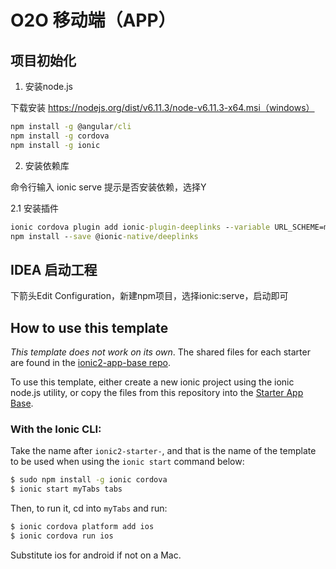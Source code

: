 # O2O 移动端（APP）

## 项目初始化
1. 安装node.js

下载安装 https://nodejs.org/dist/v6.11.3/node-v6.11.3-x64.msi（windows）

```cmd
npm install -g @angular/cli
npm install -g cordova
npm install -g ionic
```

2. 安装依赖库

命令行输入 ionic serve 提示是否安装依赖，选择Y

2.1 安装插件
```cmd
ionic cordova plugin add ionic-plugin-deeplinks --variable URL_SCHEME=myapp --variable DEEPLINK_SCHEME=https --variable DEEPLINK_HOST=example.com --variable ANDROID_PATH_PREFIX=/
npm install --save @ionic-native/deeplinks
```

## IDEA 启动工程

下箭头Edit Configuration，新建npm项目，选择ionic:serve，启动即可

## How to use this template

*This template does not work on its own*. The shared files for each starter are found in the [ionic2-app-base repo](https://github.com/ionic-team/ionic2-app-base).

To use this template, either create a new ionic project using the ionic node.js utility, or copy the files from this repository into the [Starter App Base](https://github.com/ionic-team/ionic2-app-base).

### With the Ionic CLI:

Take the name after `ionic2-starter-`, and that is the name of the template to be used when using the `ionic start` command below:

```bash
$ sudo npm install -g ionic cordova
$ ionic start myTabs tabs
```

Then, to run it, cd into `myTabs` and run:

```bash
$ ionic cordova platform add ios
$ ionic cordova run ios
```

Substitute ios for android if not on a Mac.

